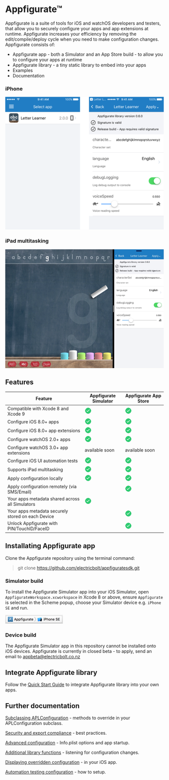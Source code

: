 # Appfigurate™

Appfigurate is a suite of tools for iOS and watchOS developers and testers, that allow you to securely configure your apps and app extensions at runtime. Appfigurate increases your efficiency by removing the edit/compile/deploy cycle when you need to make configuration changes. Appfigurate consists of:

* Appfigurate app - both a Simulator and an App Store build - to allow you to configure your apps at runtime
* Appfigurate library - a tiny static library to embed into your apps
* Examples
* Documentation

### iPhone

![iPad Multitasking](./Documentation/Images/LetterLearner_iPhone.png)

### iPad multitasking

![iPad Multitasking](./Documentation/Images/LetterLearner_iPad.png)

## Features

Feature                                 | Appfigurate Simulator | Appfigurate App Store
--------------------------------------- | --------------------- | ---------------------
Compatible with Xcode 8 and Xcode 9 | ![Tick](./Documentation/Images/greentick.png) | ![Tick](./Documentation/Images/greentick.png)
Configure iOS 8.0+ apps | ![Tick](./Documentation/Images/greentick.png) | ![Tick](./Documentation/Images/greentick.png)
Configure iOS 8.0+ app extensions | ![Tick](./Documentation/Images/greentick.png) | ![Tick](./Documentation/Images/greentick.png)
Configure watchOS 2.0+ apps | ![Tick](./Documentation/Images/greentick.png) | ![Tick](./Documentation/Images/greentick.png)
Configure watchOS 3.0+ app extensions | available soon | available soon
Configure iOS UI automation tests | ![Tick](./Documentation/Images/greentick.png) | ![Tick](./Documentation/Images/greentick.png)
Supports iPad multitasking | ![Tick](./Documentation/Images/greentick.png) | ![Tick](./Documentation/Images/greentick.png)
Apply configuration locally | ![Tick](./Documentation/Images/greentick.png) | ![Tick](./Documentation/Images/greentick.png)
Apply configuration remotely (via SMS/Email) |  | ![Tick](./Documentation/Images/greentick.png)
Your apps metadata shared across all Simulators | ![Tick](./Documentation/Images/greentick.png) |
Your apps metadata securely stored on each Device |  | ![Tick](./Documentation/Images/greentick.png)
Unlock Appfigurate with PIN/TouchID/FaceID |   | ![Tick](./Documentation/Images/greentick.png)

## Installating Appfigurate app

Clone the Appfigurate repository using the terminal command:

>git clone https://github.com/electricbolt/appfiguratesdk.git

### Simulator build
To install the Appfigurate Simulator app into your iOS Simulator, open `AppfigurateWorkspace.xcworkspace` in Xcode 8 or above, ensure `Appfigurate` is selected in the Scheme popup, choose your Simulator device e.g. `iPhone SE` and run.

![AppfigurateScheme](./Documentation/Images/AppfigurateScheme.png)

### Device build
The Appfigurate Simulator app in this repository cannot be installed onto iOS devices. Appfigurate is currently in closed beta - to apply, send an email to [appbeta@electricbolt.co.nz](mailto:appbeta@electricbolt.co.nz)

## Integrate Appfigurate library

Follow the [Quick Start Guide](./Documentation/QuickStartGuide.md) to integrate Appfigurate library into your own apps.

## Further documentation

[Subclassing APLConfiguration](./Documentation/SubclassingAPLConfiguration.md) - methods to override in your APLConfiguration subclass.

[Security and export compliance](./Documentation/SecurityExportCompliance.md) - best practices.

[Advanced configuration](./Documentation/AdvancedConfiguration.md) - Info.plist options and app startup.

[Additional library functions](./Documentation/AdditionalFunctions.md) - listening for configuration changes.

[Displaying overridden configuration](./Documentation/OverriddenConfiguration.md) - in your iOS app.

[Automation testing configuration](./Documentation/AutomationTestingConfiguration.md) - how to setup.
